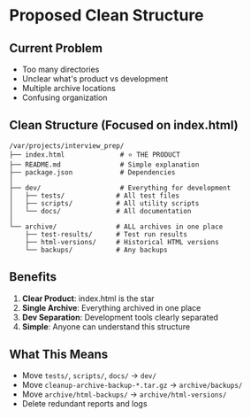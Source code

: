 # Proposed Clean Structure

## Current Problem
- Too many directories
- Unclear what's product vs development
- Multiple archive locations
- Confusing organization

## Clean Structure (Focused on index.html)

```
/var/projects/interview_prep/
├── index.html              # ⭐ THE PRODUCT
├── README.md               # Simple explanation
├── package.json            # Dependencies
│
├── dev/                    # Everything for development
│   ├── tests/             # All test files
│   ├── scripts/           # All utility scripts
│   └── docs/              # All documentation
│
└── archive/               # ALL archives in one place
    ├── test-results/      # Test run results
    ├── html-versions/     # Historical HTML versions
    └── backups/           # Any backups
```

## Benefits
1. **Clear Product**: index.html is the star
2. **Single Archive**: Everything archived in one place
3. **Dev Separation**: Development tools clearly separated
4. **Simple**: Anyone can understand this structure

## What This Means
- Move `tests/`, `scripts/`, `docs/` → `dev/`
- Move `cleanup-archive-backup-*.tar.gz` → `archive/backups/`
- Move `archive/html-backups/` → `archive/html-versions/`
- Delete redundant reports and logs